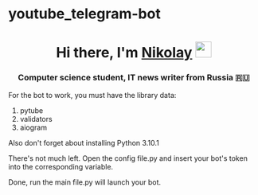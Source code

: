 # youtube_telegram-bot
<h1 align="center">Hi there, I'm <a href="https://vk.com/k.voronchikhin2018" target="_blank">Nikolay</a> 
<img src="https://github.com/blackcater/blackcater/raw/main/images/Hi.gif" height="32"/></h1>
<h3 align="center">Computer science student, IT news writer from Russia 🇷🇺</h3>

For the bot to work, you must have the library data:
1) pytube
2) validators
3) aiogram

Also don't forget about installing Python 3.10.1

There's not much left. Open the config file.py and insert your bot's token into the corresponding variable. 

Done, run the main file.py will launch your bot.
